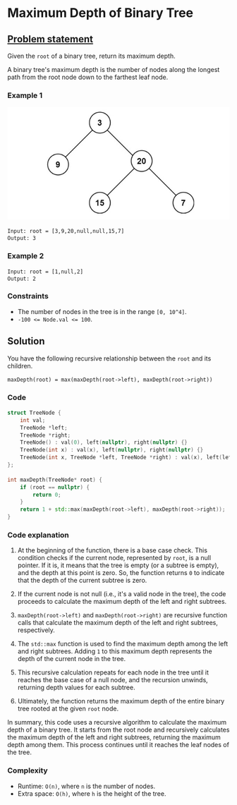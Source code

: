 # Maximum Depth of Binary Tree

## [Problem statement](https://leetcode.com/problems/maximum-depth-of-binary-tree/)

Given the `root` of a binary tree, return its maximum depth.

A binary tree's maximum depth is the number of nodes along the longest path from the root node down to the farthest leaf node.

### Example 1
![Example 1](104_Maximum_Depth_of_Binary_Tree.jpg)
```text
Input: root = [3,9,20,null,null,15,7]
Output: 3
```
### Example 2
```text
Input: root = [1,null,2]
Output: 2
``` 

### Constraints

* The number of nodes in the tree is in the range `[0, 10^4]`.
* `-100 <= Node.val <= 100`.

## Solution
You have the following recursive relationship between the `root` and its children.

```text
maxDepth(root) = max(maxDepth(root->left), maxDepth(root->right))
```

### Code

```cpp
struct TreeNode {
    int val;
    TreeNode *left;
    TreeNode *right;
    TreeNode() : val(0), left(nullptr), right(nullptr) {}
    TreeNode(int x) : val(x), left(nullptr), right(nullptr) {}
    TreeNode(int x, TreeNode *left, TreeNode *right) : val(x), left(left), right(right) {}
};

int maxDepth(TreeNode* root) {
    if (root == nullptr) {
        return 0;
    }
    return 1 + std::max(maxDepth(root->left), maxDepth(root->right));
}
```

### Code explanation

1. At the beginning of the function, there is a base case check. This condition checks if the current node, represented by `root`, is a null pointer. If it is, it means that the tree is empty (or a subtree is empty), and the depth at this point is zero. So, the function returns `0` to indicate that the depth of the current subtree is zero.

2. If the current node is not null (i.e., it's a valid node in the tree), the code proceeds to calculate the maximum depth of the left and right subtrees.

3. `maxDepth(root->left)` and `maxDepth(root->right)` are recursive function calls that calculate the maximum depth of the left and right subtrees, respectively.

4. The `std::max` function is used to find the maximum depth among the left and right subtrees. Adding `1` to this maximum depth represents the depth of the current node in the tree.

5. This recursive calculation repeats for each node in the tree until it reaches the base case of a null node, and the recursion unwinds, returning depth values for each subtree.

6. Ultimately, the function returns the maximum depth of the entire binary tree rooted at the given `root` node.

In summary, this code uses a recursive algorithm to calculate the maximum depth of a binary tree. It starts from the root node and recursively calculates the maximum depth of the left and right subtrees, returning the maximum depth among them. This process continues until it reaches the leaf nodes of the tree. 

### Complexity
* Runtime: `O(n)`, where `n` is the number of nodes.
* Extra space: `O(h)`, where `h` is the height of the tree.


